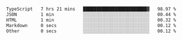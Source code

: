 <!--START_SECTION:waka-->

```txt
TypeScript   7 hrs 21 mins   ████████████████████████▓   98.97 %
JSON         1 min           ░░░░░░░░░░░░░░░░░░░░░░░░░   00.44 %
HTML         1 min           ░░░░░░░░░░░░░░░░░░░░░░░░░   00.32 %
Markdown     0 secs          ░░░░░░░░░░░░░░░░░░░░░░░░░   00.12 %
Other        0 secs          ░░░░░░░░░░░░░░░░░░░░░░░░░   00.12 %
```

<!--END_SECTION:waka-->

